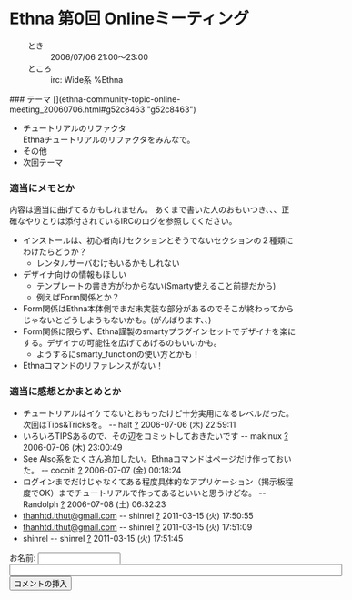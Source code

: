 # Ethna 第0回 Onlineミーティング
<dl class="list1" style="padding-left:16px;margin-left:16px">
<dt>とき</dt>
<dd>2006/07/06 21:00〜23:00</dd>
<dt>ところ</dt>
<dd>irc: Wide系 %Ethna</dd>
</dl>
### テーマ [](ethna-community-topic-online-meeting_20060706.html#g52c8463 "g52c8463")

- チュートリアルのリファクタ  
Ethnaチュートリアルのリファクタをみんなで。
- その他
- 次回テーマ

### 適当にメモとか [](ethna-community-topic-online-meeting_20060706.html#vfa06201 "vfa06201")

内容は適当に曲げてるかもしれません。 あくまで書いた人のおもいつき、、、正確なやりとりは添付されているIRCのログを参照してください。

- インストールは、初心者向けセクションとそうでないセクションの２種類にわけたらどうか？
  - レンタルサーバむけもいるかもしれない
- デザイナ向けの情報もほしい
  - テンプレートの書き方がわからない(Smarty使えること前提だから)
  - 例えばForm関係とか？
- Form関係はEthna本体側でまだ未実装な部分があるのでそこが終わってからじゃないとどうしようもないかも。(がんばります、、)
- Form関係に限らず、Ethna謹製のsmartyプラグインセットでデザイナを楽にする。デザイナの可能性を広げてあげるのもいいかも。
  - ようするにsmarty\_functionの使い方とかも！
- Ethnaコマンドのリファレンスがない！

### 適当に感想とかまとめとか [](ethna-community-topic-online-meeting_20060706.html#sce615c0 "sce615c0")

- チュートリアルはイケてないとおもったけど十分実用になるレベルだった。次回はTips&Tricksを。 -- halt [?](cmd=edit&page=halt&refer=ethna-community-topic-online-meeting_20060706.html) 2006-07-06 (木) 22:59:11
- いろいろTIPSあるので、その辺をコミットしておきたいです -- makinux [?](cmd=edit&page=makinux&refer=ethna-community-topic-online-meeting_20060706.html) 2006-07-06 (木) 23:00:49
- See Also系をたくさん追加したい。Ethnaコマンドはページだけ作っておいた。 -- cocoiti [?](cmd=edit&page=cocoiti&refer=ethna-community-topic-online-meeting_20060706.html) 2006-07-07 (金) 00:18:24
- ログインまでだけじゃなくてある程度具体的なアプリケーション（掲示板程度でOK）までチュートリアルで作ってあるといいと思うけどな。 -- Randolph [?](cmd=edit&page=Randolph&refer=ethna-community-topic-online-meeting_20060706.html) 2006-07-08 (土) 06:32:23
- [thanhtd.ithut@gmail.com](mailto:thanhtd.ithut@gmail.com) -- shinrel [?](cmd=edit&page=shinrel&refer=ethna-community-topic-online-meeting_20060706.html) 2011-03-15 (火) 17:50:55
- [thanhtd.ithut@gmail.com](mailto:thanhtd.ithut@gmail.com) -- shinrel [?](cmd=edit&page=shinrel&refer=ethna-community-topic-online-meeting_20060706.html) 2011-03-15 (火) 17:51:09
- shinrel -- shinrel [?](cmd=edit&page=shinrel&refer=ethna-community-topic-online-meeting_20060706.html) 2011-03-15 (火) 17:51:45
  
<form action="http://ethna.jp/index.php" method="post"> 
<div><input type="hidden" name="encode_hint" value="ぷ"></div>
 <div>
  <input type="hidden" name="plugin" value="comment">
  <input type="hidden" name="refer" value="ethna-community-topic-online-meeting_20060706">
  <input type="hidden" name="comment_no" value="0">
  <input type="hidden" name="nodate" value="0">
  <input type="hidden" name="above" value="1">
  <input type="hidden" name="digest" value="f49b14f1d7310815fea1394f75415919">
  <label for="_p_comment_name_0">お名前: </label><input type="text" name="name" id="_p_comment_name_0" size="15">

  <input type="text" name="msg" id="_p_comment_comment_0" size="70">
  <input type="submit" name="comment" value="コメントの挿入">
 </div>
</form>
<!-- ??END id:body -->
<!-- ??BEGIN id:summary --><!-- ??END id:note -->
